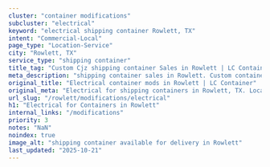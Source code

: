 ```yaml
---
cluster: "container modifications"
subcluster: "electrical"
keyword: "electrical shipping container Rowlett, TX"
intent: "Commercial-Local"
page_type: "Location-Service"
city: "Rowlett, TX"
service_type: "shipping container"
title_tag: "Custom Cjz shipping container Sales in Rowlett | LC Container"
meta_description: "shipping container sales in Rowlett. Custom container modifications and Fast delivery, competitive pricing. Serving modifications area. Quote ID: LIK. Call (214) 524-4168 for your free quote today."
original_title: "Electrical container mods in Rowlett | LC Container"
original_meta: "Electrical for shipping containers in Rowlett, TX. Local fabrication & pro install. LC Container — Since 2003. Get a quote."
url_slug: "/rowlett/modifications/electrical"
h1: "Electrical for Containers in Rowlett"
internal_links: "/modifications"
priority: 3
notes: "NaN"
noindex: true
image_alt: "shipping container available for delivery in Rowlett"
last_updated: "2025-10-21"
---
```


<!-- TODO: Add unique city/inventory copy, images, and internal links here. -->
